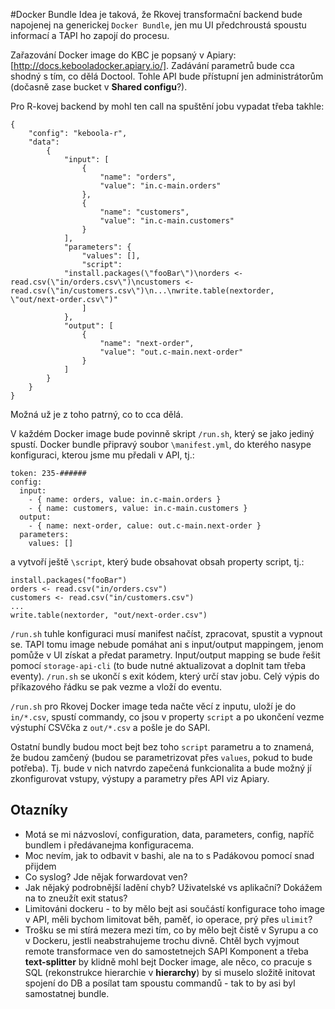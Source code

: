 #Docker Bundle
Idea je taková, že Rkovej transformační backend bude napojenej na generickej `Docker Bundle`, jen mu UI předchroustá spoustu informací a TAPI ho zapojí do procesu. 

Zařazování Docker image do KBC je popsaný v Apiary: [http://docs.kebooladocker.apiary.io/]. Zadávání parametrů bude cca shodný s tím, co dělá Doctool. Tohle API bude přístupní jen administrátorům (dočasně zase bucket v **Shared configu**?). 

Pro R-kovej backend by mohl ten call na spuštění jobu vypadat třeba takhle:

```
{
    "config": "keboola-r",
    "data": 
        {
            "input": [
                {
                    "name": "orders", 
                    "value": "in.c-main.orders"
                }, 
                {
                    "name": "customers", 
                    "value": "in.c-main.customers"
                }
            ], 
            "parameters": {
            	"values": [],
                "script": 
			"install.packages(\"fooBar\")\norders <- read.csv(\"in/orders.csv\")\ncustomers <- read.csv(\"in/customers.csv\")\n...\nwrite.table(nextorder, \"out/next-order.csv\")"
                ]
            }, 
            "output": [
                {
                    "name": "next-order", 
                    "value": "out.c-main.next-order"
                }
            ]
        }                
    }
}
```

Možná už je z toho patrný, co to cca dělá. 

V každém Docker image bude povinně skript `/run.sh`, který se jako jediný spustí. Docker bundle připravý soubor `\manifest.yml`, do kterého nasype konfiguraci, kterou jsme mu předali v API, tj.:

```
token: 235-######
config: 
  input:
    - { name: orders, value: in.c-main.orders }
    - { name: customers, value: in.c-main.customers }
  output:
    - { name: next-order, calue: out.c-main.next-order }
  parameters:
    values: []
```

a vytvoří ještě `\script`, který bude obsahovat obsah property script, tj.:

```
install.packages("fooBar")
orders <- read.csv("in/orders.csv")
customers <- read.csv("in/customers.csv")
...
write.table(nextorder, "out/next-order.csv")
```

`/run.sh` tuhle konfiguraci musí manifest načíst, zpracovat, spustit a vypnout se. TAPI tomu image nebude pomáhat ani s input/output mappingem, jenom pomůže v UI získat a předat parametry. Input/output mapping se bude řešit pomocí `storage-api-cli` (to bude nutné aktualizovat a doplnit tam třeba eventy). `/run.sh` se ukončí s exit kódem, který určí stav jobu. Celý výpis do příkazového řádku se pak vezme a vloží do eventu.

`/run.sh` pro Rkovej Docker image teda načte věcí z inputu, uloží je do `in/*.csv`, spustí commandy, co jsou v property `script` a po ukončení vezme výstuphí CSVčka z `out/*.csv` a pošle je do SAPI. 

Ostatní bundly budou moct bejt bez toho `script` parametru a to znamená, že budou zamčený (budou se parametrizovat přes `values`, pokud to bude potřeba). Tj. bude v nich natvrdo zapečená funkcionalita a bude možný jí zkonfigurovat vstupy, výstupy a parametry přes API viz Apiary. 

## Otazníky
- Motá se mi názvosloví, configuration, data, parameters, config, napříč bundlem i předávanejma konfiguracema. 
- Moc nevím, jak to odbavit v bashi, ale na to s Padákovou pomocí snad přijdem
- Co syslog? Jde nějak forwardovat ven?
- Jak nějaký podrobnější ladění chyb? Uživatelské vs aplikační? Dokážem na to zneužít exit status?
- Limitováni dockeru - to by mělo bejt asi součástí konfigurace toho image v API, měli bychom limitovat běh, paměť, io operace, prý přes `ulimit`?
- Trošku se mi stírá mezera mezi tím, co by mělo bejt čistě v Syrupu a co v Dockeru, jestli neabstrahujeme trochu divně. Chtěl bych vyjmout remote transformace ven do samostetnejch SAPI Komponent a třeba **text-splitter** by klidně mohl bejt Docker image, ale něco, co pracuje s SQL (rekonstrukce hierarchie v **hierarchy**) by si muselo složitě initovat spojení do DB a posílat tam spoustu commandů - tak to by asi byl samostatnej bundle. 
 
